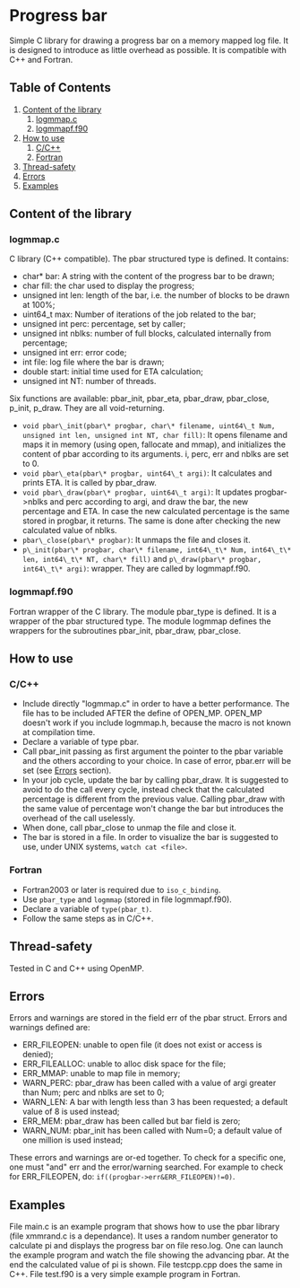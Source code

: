 # Progress bar
Simple C library for drawing a progress bar on a memory mapped log file. It is designed to introduce as little overhead as possible. It is compatible with C++ and Fortran.

## Table of Contents
1. [Content of the library](#content)
	1. [logmmap.c](#logmmap.c)
	2. [logmmapf.f90](#logmmapf.f90)
2. [How to use](#howto)
	1. [C/C++](#C)
	2. [Fortran](#F90)
3. [Thread-safety](#Thread)
4. [Errors](#Errors)
5. [Examples](#Examples)
	
## Content of the library <a name="content"></a>
### logmmap.c
C library (C++ compatible).
The pbar structured type is defined. It contains:

* char\* bar: A string with the content of the progress bar to be drawn;
* char fill: the char used to display the progress;
* unsigned int len: length of the bar, i.e. the number of blocks to be drawn at 100%;
* uint64\_t max: Number of iterations of the job related to the bar;
* unsigned int perc: percentage, set by caller;
* unsigned int nblks: number of full blocks, calculated internally from percentage;
* unsigned int err: error code;
* int file: log file where the bar is drawn;
* double start: initial time used for ETA calculation;
* unsigned int NT: number of threads.

Six functions are available: pbar\_init, pbar\_eta, pbar\_draw, pbar\_close, p\_init, p\_draw. They are all void-returning.

* `void pbar\_init(pbar\* progbar, char\* filename, uint64\_t Num, unsigned int len, unsigned int NT, char fill)`: It opens filename and maps it in memory (using open, fallocate and mmap), and initializes the content of pbar according to its arguments. i, perc, err and nblks are set to 0.
* `void pbar\_eta(pbar\* progbar, uint64\_t argi)`: It calculates and prints ETA. It is called by pbar\_draw.
* `void pbar\_draw(pbar\* progbar, uint64\_t argi)`: It updates progbar-\>nblks and perc according to argi, and draw the bar, the new percentage and ETA. In case the new calculated percentage is the same stored in progbar, it returns. The same is done after checking the new calculated value of nblks.
* `pbar\_close(pbar\* progbar)`: It unmaps the file and closes it.
* `p\_init(pbar\* progbar, char\* filename, int64\_t\* Num, int64\_t\* len, int64\_t\* NT, char\* fill)` and `p\_draw(pbar\* progbar, int64\_t\* argi)`: wrapper. They are called by logmmapf.f90.

### logmmapf.f90
Fortran wrapper of the C library.
The module pbar\_type is defined. It is a wrapper of the pbar structured type.
The module logmmap defines the wrappers for the subroutines pbar\_init, pbar\_draw, pbar\_close. 

## How to use <a name="howto"></a>
### C/C++ <a name="C"></a>
* Include directly "logmmap.c" in order to have a better performance. The file has to be included AFTER the define of OPEN\_MP. OPEN\_MP doesn't work if you include logmmap.h, because the macro is not known at compilation time.
* Declare a variable of type pbar.
* Call pbar\_init passing as first argument the pointer to the pbar variable and the others according to your choice. In case of error, pbar.err will be set (see [Errors](#Errors) section).
* In your job cycle, update the bar by calling pbar\_draw. It is suggested to avoid to do the call every cycle, instead check that the calculated percentage is different from the previous value. Calling pbar\_draw with the same value of percentage won't change the bar but introduces the overhead of the call uselessly.
* When done, call pbar\_close to unmap the file and close it.
* The bar is stored in a file. In order to visualize the bar is suggested to use, under UNIX systems, `watch cat <file>`.

### Fortran <a name="F2003"></a>
* Fortran2003 or later is required due to `iso_c_binding`.
* Use `pbar_type` and `logmmap` (stored in file logmmapf.f90).
* Declare a variable of `type(pbar_t)`.
* Follow the same steps as in C/C++.

## Thread-safety <a name="Thread"></a>
Tested in C and C++ using OpenMP.

## Errors <a name="Errors"></a>
Errors and warnings are stored in the field err of the pbar struct. Errors and warnings defined are:

* ERR\_FILEOPEN: unable to open file (it does not exist or access is denied);
* ERR\_FILEALLOC: unable to alloc disk space for the file;
* ERR\_MMAP: unable to map file in memory;
* WARN\_PERC: pbar\_draw has been called with a value of argi greater than Num; perc and nblks are set to 0;
* WARN\_LEN: A bar with length less than 3 has been requested; a default value of 8 is used instead;
* ERR\_MEM: pbar\_draw has been called but bar field is zero;
* WARN\_NUM: pbar\_init has been called with Num=0; a default value of one million is used instead;

These errors and warnings are or-ed together. To check for a specific one, one must "and" err and the error/warning searched. For example to check for ERR\_FILEOPEN, do: `if((progbar->err&ERR_FILEOPEN)!=0)`.

## Examples <a name="Examples"></a>
File main.c is an example program that shows how to use the pbar library (file xmmrand.c is a dependance). It uses a random number generator to calculate pi and displays the progress bar on file reso.log. One can launch the example program and watch the file showing the advancing pbar. At the end the calculated value of pi is shown.
File testcpp.cpp does the same in C++.
File test.f90 is a very simple example program in Fortran.
